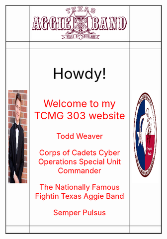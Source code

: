 <html>
<head>
<meta charset="utf-8">
<title>TCMG 303 - Lab 5 Personal Website</title>
</head>

<body>
<table width="200" border="2" align="center">
  <tbody>
    <tr>
      <td>&nbsp;</td>
      <td><img src="ftabEmblem.png" width="611" height="106" alt=""/></td>
      <td>&nbsp;</td>
    </tr>
    <tr>
      <td>&nbsp;</td>
      <td>&nbsp;</td>
      <td>&nbsp;</td>
    </tr>
    <tr>
      <td><img src="tjWeaverPic.jpg" width="223" height="300" alt=""/></td>
		<td align="center"><font size="+6" color="black"><p>Howdy!</p></font>
			<font size="+3" color="red">
			<p>Welcome to my TCMG 303 website</p></font>
			<font size="+2" color="red"><p>Todd Weaver</p></font>
			<font size="+2" color="red"><p>Corps of Cadets Cyber Operations Special Unit Commander</p></font>
			<font size="+2" color="red"><p>The Nationally Famous Fightin Texas Aggie Band</p></font>
			<font size="+2" color="red"><p> Semper Pulsus</p></font></td>
      <td><img src="CyberOperationsLogo.PNG" width="320" height="300" alt=""/></td>
    </tr>
    <tr>
      <td>&nbsp;</td>
      <td>&nbsp;</td>
	  <td>&nbsp;</td>
    </tr>
  </tbody>
</table>
</body>
</html>
